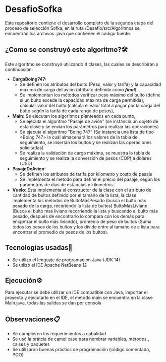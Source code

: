 # DesafioSofka

Este repositorio contiene el desarrollo completo de la segunda etapa del proceso de selección Sofka, en la ruta /Desafío/src/Algoritmos se encuentran los archivos .java que contienen el código fuente.

## ¿Como se construyó este algoritmo?🛠️

Este algoritmo se construyó utilizando 4 clases, las cuales se describirán a continuación:

- **CargaBoing747:** 
  - Se definen los atributos del bulto (Peso, valor y tarifa) y la capacidad máxima de carga del avión (atributo definido como ***final***)
  - Se implementan los métodos verificar peso máximo del bulto (define si un bulto excede la capacidad máxima de carga permitida), calcular valor del bulto (calcula el valor total    a pagar por la carga del bulto según la tarifa de cada rango de pesos),  
- **Main:** Se ejecutan los algoritmos planteados en cada punto,
  -  Se ejecuta el algoritmo "Pasaje de avión" (se instancia un objeto de esta clase y se envían los parámetros para realizar las operaciones)
  -  Se ejecuta el algoritmo "Boing 747" (Se instancia una lista de tipo <Boing 747> la cuál almacenará los valores de la tabla de seguimiento, se insertan los bultos y se realizan las operaciones solicitadas)
  - Se realiza la validación de carga máxima, se muestra la tabla de seguimiento y se realiza la conversión de pesos (COP) a dolares (USD)
- **PasajeDeAvion:** 
  - Se definen los atributos de tarifa por kilometro y costo de pasaje
  - Se implementa el metodo para definir el precio del pasaje, según los parámetros de dias de estancias y kilometros
- **Vuelo:** Esta implementa el constructor de la clase con el atributo de cantidad de bultos definido por el tamaño de la lista, la clase implementa los metodos de BultoMasPesado (busca el bulto más pesado de la carga, recoriendo la lista de bultos) BultoMasLiviano (Busca el bulto mas liviano recorriendo la lista y buscando el bulto más pesado, después de encontrarlo lo compara con los demás para encpntrar el bulto más liviando), promedio de peso de bultos (Suma todos los pesos de los bultos y los divide entre al tamaño de a lista para encontrar el promedio de pesos de los bultos). 

## Tecnologías usadas🚀
- Se utilizó el lenguaje de programación Java (JDK 14)
- Se utlizó el IDE Apache NetBeans 12

## Ejecución⚙️
Para ejecutar se debe utilizar un IDE compatible con Java, importar el proyecto y ejecutarlo en el IDE, el metodo main se encuentra en la clase Main.java, todas las salidas se dan por consola

## Observaciones📋
- Se cumplieron los requerimientos a cabalidad
- Se usó la prátcia de camel case para nombrar variables, métodos,, calses y paquetes
- Se utilizaron buenas práctics de programación (código comentado, POO)
